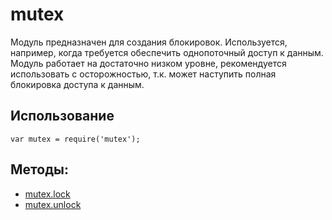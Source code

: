 # mutex

Модуль предназначен для создания блокировок. Используется, например, когда требуется обеспечить однопоточный доступ к данным. 
Модуль работает на достаточно низком уровне, рекомендуется использовать с осторожностью, т.к. может наступить полная блокировка доступа к данным.

## Использование

```
var mutex = require('mutex');
```

## Методы:

* [mutex.lock](./js.mutex.lock.md)
* [mutex.unlock](./js.mutex.unlock.md)